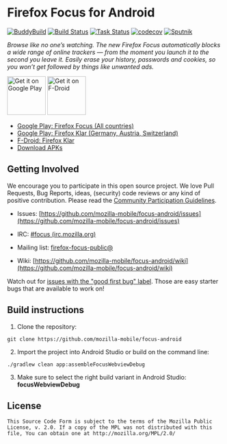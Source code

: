 # Firefox Focus for Android

[![BuddyBuild](https://dashboard.buddybuild.com/api/statusImage?appID=584f67f6f3d6eb01000842d6&branch=master&build=latest)](https://dashboard.buddybuild.com/apps/584f67f6f3d6eb01000842d6/build/latest?branch=master)
[![Build Status](https://travis-ci.org/mozilla-mobile/focus-android.svg?branch=master)](https://travis-ci.org/mozilla-mobile/focus-android)
[![Task Status](https://github.taskcluster.net/v1/repository/mozilla-mobile/focus-android/master/badge.svg)](https://github.taskcluster.net/v1/repository/mozilla-mobile/focus-android/master/latest)
[![codecov](https://codecov.io/gh/mozilla-mobile/focus-android/branch/master/graph/badge.svg)](https://codecov.io/gh/mozilla-mobile/focus-android/branch/master)
[![Sputnik](https://sputnik.ci/conf/badge)](https://sputnik.ci/app#/builds/mozilla-mobile/focus-android)

_Browse like no one’s watching. The new Firefox Focus automatically blocks a wide range of online trackers — from the moment you launch it to the second you leave it. Easily erase your history, passwords and cookies, so you won’t get followed by things like unwanted ads._

<a href="https://play.google.com/store/apps/details?id=org.mozilla.focus" target="_blank"><img src="https://play.google.com/intl/en_us/badges/images/generic/en-play-badge.png" alt="Get it on Google Play" height="90"/></a>
<a href="https://f-droid.org/packages/org.mozilla.klar" target="_blank"><img src="https://f-droid.org/badge/get-it-on.png" alt="Get it on F-Droid" height="90"/></a>


* [Google Play: Firefox Focus (All countries)](https://play.google.com/store/apps/details?id=org.mozilla.focus)
* [Google Play: Firefox Klar (Germany, Austria, Switzerland)](https://play.google.com/store/apps/details?id=org.mozilla.klar)
* [F-Droid: Firefox Klar](https://f-droid.org/app/org.mozilla.klar)
* [Download APKs](https://github.com/mozilla-mobile/focus-android/releases)

Getting Involved
----------------

We encourage you to participate in this open source project. We love Pull Requests, Bug Reports, ideas, (security) code reviews or any kind of positive contribution. Please read the [Community Participation Guidelines](https://www.mozilla.org/en-US/about/governance/policies/participation/).

* Issues: [https://github.com/mozilla-mobile/focus-android/issues](https://github.com/mozilla-mobile/focus-android/issues)

* IRC: [#focus (irc.mozilla.org)](https://wiki.mozilla.org/IRC)

* Mailing list: [firefox-focus-public@](https://mail.mozilla.org/listinfo/firefox-focus-public)

* Wiki: [https://github.com/mozilla-mobile/focus-android/wiki](https://github.com/mozilla-mobile/focus-android/wiki)

Watch out for [issues with the "good first bug" label](https://github.com/mozilla-mobile/focus-android/issues?q=is%3Aopen+is%3Aissue+label%3A%22good+first+bug%22). Those are easy starter bugs that are available to work on!

Build instructions
------------------

1. Clone the repository:

  ```shell
  git clone https://github.com/mozilla-mobile/focus-android
  ```

2. Import the project into Android Studio or build on the command line:

  ```shell
  ./gradlew clean app:assembleFocusWebviewDebug
  ```

3. Make sure to select the right build variant in Android Studio: **focusWebviewDebug**

License
-------

    This Source Code Form is subject to the terms of the Mozilla Public
    License, v. 2.0. If a copy of the MPL was not distributed with this
    file, You can obtain one at http://mozilla.org/MPL/2.0/
